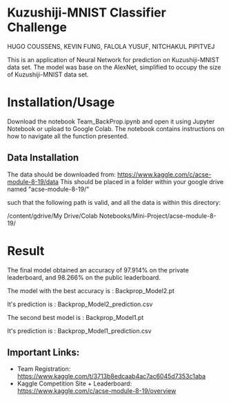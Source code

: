 # Kuzushiji-MNIST Classifier Challenge

HUGO COUSSENS, KEVIN FUNG, FALOLA YUSUF, NITCHAKUL PIPITVEJ

This is an application of Neural Network for prediction on Kuzushiji-MNIST data set.
The model was base on the AlexNet, simplified to occupy the size of Kuzushiji-MNIST data set.

# Installation/Usage
Download the notebook Team_BackProp.ipynb and open it using Jupyter Notebook or upload to Google Colab.
The notebook contains instructions on how to navigate all the function presented.

## Data Installation
The data should be downloaded from: https://www.kaggle.com/c/acse-module-8-19/data
This should be placed in a folder within your google drive named "acse-module-8-19/"

such that the following path is valid, and all the data is within this directory:

/content/gdrive/My Drive/Colab Notebooks/Mini-Project/acse-module-8-19/


# Result
The final model obtained an accuracy of 97.914% on the private leaderboard, and 98.266% on the public leaderboard.

The model with the best accuracy is : Backprop_Model2.pt

It's prediction is : Backprop_Model2_prediction.csv

The second best model is : Backprop_Model1.pt

It's prediction is : Backprop_Model1_prediction.csv



## Important Links:

- Team Registration: https://www.kaggle.com/t/3713b8edcaab4ac7ac6045d7353c1aba
- Kaggle Competition Site + Leaderboard: https://www.kaggle.com/c/acse-module-8-19/overview
